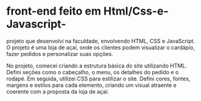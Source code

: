 #  front-end feito em Html/Css-e-Javascript-

 projeto que desenvolvi na faculdade, envolvendo HTML, CSS e JavaScript. O projeto é uma loja de açaí, onde os clientes podem visualizar o cardápio, fazer pedidos e personalizar suas opções.

No projeto, comecei criando a estrutura básica do site utilizando HTML. Defini seções como o cabeçalho, o menu, os detalhes do pedido e o rodapé. Em seguida, utilizei CSS para estilizar o site. Defini cores, fontes, margens e estilos para cada elemento, criando um visual atraente e coerente com a proposta da loja de açaí.



